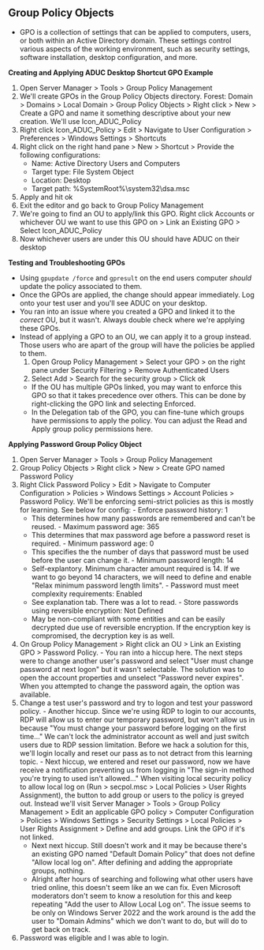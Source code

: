 ## Group Policy Objects
- GPO is a collection of settings that can be applied to computers, users, or both within an Active Directory domain. These settings control various aspects of the working environment, such as security settings, software installation, desktop configuration, and more.

**Creating and Applying ADUC Desktop Shortcut GPO Example**
 1. Open Server Manager > Tools > Group Policy Management
 2. We'll create GPOs in the Group Policy Objects directory. Forest: Domain > Domains > Local Domain > Group Policy Objects > Right click > New > Create a GPO and name it something descriptive about your new creation. We'll use Icon_ADUC_Policy
 3. Right click Icon_ADUC_Policy > Edit > Navigate to User Configuration > Preferences > Windows Settings > Shortcuts
 4. Right click on the right hand pane > New > Shortcut > Provide the following configurations:
    - Name: Active Directory Users and Computers
    - Target type: File System Object
    - Location: Desktop
    - Target path: %SystemRoot%\system32\dsa.msc
 5. Apply and hit ok
 6. Exit the editor and go back to Group Policy Management
 7. We're going to find an OU to apply/link this GPO. Right click Accounts or whichever OU we want to use this GPO on > Link an Existing GPO > Select Icon_ADUC_Policy
 8. Now whichever users are under this OU should have ADUC on their desktop

**Testing and Troubleshooting GPOs**
  - Using `gpupdate /force` and `gpresult` on the end users computer _should_ update the policy associated to them.
  - Once the GPOs are applied, the change should appear immediately. Log onto your test user and you'll see ADUC on your desktop.
  - You ran into an issue where you created a GPO and linked it to the _correct_ OU, but it wasn't. Always double check where we're applying these GPOs.
  - Instead of applying a GPO to an OU, we can apply it to a group instead. Those users who are apart of the group will have the policies be applied to them.
    1. Open Group Policy Management > Select your GPO > on the right pane under Security Filtering >  Remove Authenticated Users
    2. Select Add > Search for the security group > Click ok
    - If the OU has multiple GPOs linked, you may want to enforce this GPO so that it takes precedence over others. This can be done by right-clicking the GPO link and selecting Enforced.
    - In the Delegation tab of the GPO, you can fine-tune which groups have permissions to apply the policy. You can adjust the Read and Apply group policy permissions here.

**Applying Password Group Policy Object**
  1. Open Server Manager > Tools > Group Policy Management 
  2. Group Policy Objects > Right click > New > Create GPO named Password Policy
  3. Right Click Password Policy > Edit > Navigate to Computer Configuration > Policies > Windows Settings > Account Policies > Password Policy. We'll be enforcing semi-strict policies as this is mostly for learning. See below for config:
    - Enforce password history: 1
      - This determines how many passwords are remembered and can't be reused.
    - Maximum password age: 365
      - This determines that max password age before a password reset is required.
    - Minimum password age: 0
      - This specifies the the number of days that password must be used before the user can change it.
    - Minimum password length: 14
      - Self-explantory. Minimum character amount required is 14. If we want to go beyond 14 characters, we will need to define and enable "Relax minimum password length limits".
    - Password must meet complexity requirements: Enabled
      - See explanation tab. There was a lot to read.
    - Store passwords using reversible encryption: Not Defined
      - May be non-compliant with some entities and can be easily decrypted due use of reversible encryption. If the encryption key is compromised, the decryption key is as well.
  4. On Group Policy Management > Right click an OU > Link an Existing GPO > Password Policy.
    - You ran into a hiccup here. The next steps were to change another user's password and select "User must change password at next logon" but it wasn't selectable. The solution was to open the account properties and unselect "Password never expires". When you attempted to change the password again, the option was available.
  5. Change a test user's password and try to logon and test your password policy.
    - Another hiccup. Since we're using RDP to login to our accounts, RDP will allow us to enter our temporary password, but won't allow us in because "You must change your password before logging on the first time..." We can't lock the administrator account as well and just switch users due to RDP session limitation. Before we hack a solution for this, we'll login locally and reset our pass as to not detract from this learning topic.
    - Next hiccup, we entered and reset our password, now we have receive a notification preventing us from logging in "The sign-in method you're trying to used isn't allowed..." When visiting local security policy to allow local log on (Run > secpol.msc > Local Policies > User Rights Assignment), the button to add group or users to the policy is greyed out. Instead we'll visit Server Manager > Tools > Group Policy Management > Edit an applicable GPO policy > Computer Configuration > Policies > Windows Settings > Security Settings > Local Policies > User Rights Assignment > Define and add groups. Link the GPO if it's not linked.
      -  Next next hiccup. Still doesn't work and it may be because there's an existing GPO named "Default Domain Policy" that does not define "Allow local log on". After defining and adding the appropriate groups, nothing.
      - Alright after hours of searching and following what other users have tried online, this doesn't seem like an we can fix. Even Microsoft moderators don't seem to know a resolution for this and keep repeating "Add the user to Allow Local Log on". The issue seems to be only on Windows Server 2022 and the work around is the add the user to "Domain Admins" which we don't want to do, but will do to get back on track.
  6. Password was eligible and I was able to login.











